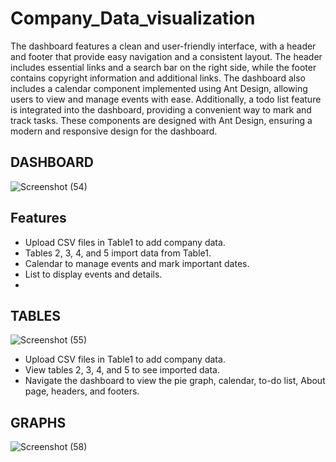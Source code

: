 # Company_Data_visualization

The dashboard features a clean and user-friendly interface, with a header and footer that provide easy navigation and a consistent layout. The header includes essential links and a search bar on the right side, while the footer contains copyright information and additional links. The dashboard also includes a calendar component implemented using Ant Design, allowing users to view and manage events with ease. Additionally, a todo list feature is integrated into the dashboard, providing a convenient way to mark and track tasks. These components are designed with Ant Design, ensuring a modern and responsive design for the dashboard.


## DASHBOARD ##
![Screenshot (54)](https://github.com/maheshcoder/Company_Data_Visual--Ant_Design/assets/96939193/35a700e1-bd72-4988-b97b-3139c0443d48)


## Features
- Upload CSV files in Table1 to add company data.
- Tables 2, 3, 4, and 5 import data from Table1.
- Calendar to manage events and mark important dates.
- List to display events and details.
- 
## TABLES
![Screenshot (55)](https://github.com/maheshcoder/Company_Data_Visual--Ant_Design/assets/96939193/d1b5ad11-20aa-4b5c-a0b7-f0f6a03c75a7)

- Upload CSV files in Table1 to add company data.
- View tables 2, 3, 4, and 5 to see imported data.
- Navigate the dashboard to view the pie graph, calendar, to-do list, About page, headers, and footers.

## GRAPHS
![Screenshot (58)](https://github.com/maheshcoder/Company_Data_Visual--Ant_Design/assets/96939193/7b66d00b-3a6e-4208-a091-3bed56b3d9ad)
